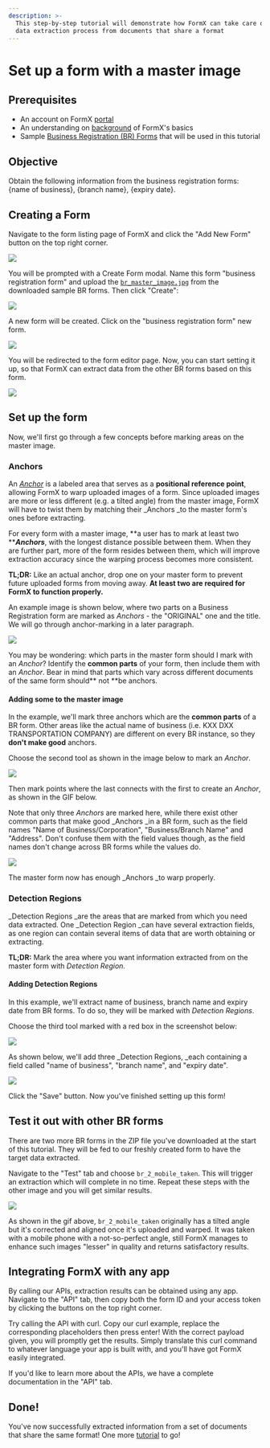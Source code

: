```yaml
---
description: >-
  This step-by-step tutorial will demonstrate how FormX can take care of the
  data extraction process from documents that share a format
---
```


# Set up a form with a master image

## Prerequisites

* An account on FormX [portal](https://formextractor.oursky.com)
* An understanding on [background](../background.md) of FormX's basics
* Sample [Business Registration (BR) Forms](https://drive.google.com/drive/folders/12hSnSbN2JyY\_iwi3XAhBiMxpp1wCvHib?usp=sharing) that will be used in this tutorial

## Objective

Obtain the following information from the business registration forms: {name of business}, {branch name}, {expiry date}.

## Creating a Form

Navigate to the form listing page of FormX and click the "Add New Form" button on the top right corner.

![](<../.gitbook/assets/Screenshot 2021-01-05 at 6.40.54 PM.png>)

You will be prompted with a Create Form modal. Name this form "business registration form" and upload the [`br_master_image.jpg`](https://drive.google.com/file/d/1YF3RddeqKW4J11vO9QhuiCOfWca9--Rh/view?usp=sharing) from the downloaded sample BR forms. Then click "Create":

![](<../.gitbook/assets/Screenshot 2021-01-06 at 2.22.49 PM.png>)

A new form will be created. Click on the "business registration form" new form.

![](<../.gitbook/assets/Screenshot 2021-01-06 at 2.28.13 PM.png>)

You will be redirected to the form editor page. Now, you can start setting it up, so that FormX can extract data from the other BR forms based on this form.

![](<../.gitbook/assets/Screenshot 2021-01-06 at 2.29.35 PM.png>)

## Set up the form

Now, we'll first go through a few concepts before marking areas on the master image.

### Anchors

An [_Anchor_](../features/labeller/anchor.md) is a labeled area that serves as a **positional reference point**, allowing FormX to warp uploaded images of a form. Since uploaded images are more or less different (e.g. a tilted angle) from the master image, FormX will have to twist them by matching their _Anchors _to the master form's ones before extracting.

For every form with a master image, **a user has to mark at least two **_**Anchors**_, with the longest distance possible between them. When they are further part, more of the form resides between them, which will improve extraction accuracy since the warping process becomes more consistent.&#x20;

**TL;DR:** Like an actual anchor, drop one on your master form to prevent future uploaded forms from moving away. **At least two are required for FormX to function properly.**

An example image is shown below, where two parts on a Business Registration form are marked as _Anchors_ - the "ORIGINAL" one and the title. We will go through anchor-marking in a later paragraph.

![](<../.gitbook/assets/Screenshot 2021-01-15 at 8.08.51 PM.png>)

You may be wondering: which parts in the master form should I mark with an _Anchor_? Identify the **common parts** of your form, then include them with an _Anchor_. Bear in mind that parts which vary across different documents of the same form should** not **be anchors.

#### Adding some to the master image

In the example, we'll mark three anchors which are the **common parts** of a BR form. Other areas like the actual name of business (i.e. KXX DXX TRANSPORTATION COMPANY) are different on every BR instance, so they **don't make good** anchors.

Choose the second tool as shown in the image below to mark an _Anchor_.

![](<../.gitbook/assets/Screenshot 2021-01-06 at 5.14.33 PM.png>)

Then mark points where the last connects with the first to create an _Anchor_, as shown in the GIF below.&#x20;

Note that only three _Anchors_ are marked here, while there exist other common parts that make good _Anchors _in a BR form, such as the field names "Name of Business/Corporation", "Business/Branch Name" and "Address". Don't confuse them with the field values though, as the field names don't change across BR forms while the values do.

![](../.gitbook/assets/ezgif-7-aaa61b2b35b0.gif)

The master form now has enough _Anchors _to warp properly.

### Detection Regions

_Detection Regions _are the areas that are marked from which you need data extracted. One _Detection Region _can have several extraction fields, as one region can contain several items of data that are worth obtaining or extracting.

**TL;DR:** Mark the area where you want information extracted from on the master form with _Detection Region._

#### Adding Detection Regions

In this example, we'll extract name of business, branch name and expiry date from BR forms. To do so, they will be marked with _Detection Regions_.

Choose the third tool marked with a red box in the screenshot below:

![](<../.gitbook/assets/Screenshot 2021-01-06 at 5.37.52 PM.png>)

As shown below, we'll add three _Detection Regions, _each containing a field called "name of business", "branch name", and "expiry date".

![](../.gitbook/assets/ezgif-7-036dabcfb491.gif)

Click the "Save" button. Now you've finished setting up this form!

## Test it out with other BR forms

There are two more BR forms in the ZIP file you've downloaded at the start of this tutorial. They will be fed to our freshly created form to have the target data extracted.

Navigate to the "Test" tab and choose `br_2_mobile_taken`. This will trigger an extraction which will complete in no time. Repeat these steps with the other image and you will get similar results.

![](../.gitbook/assets/ezgif-7-048fa1738870.gif)

As shown in the gif above, `br_2_mobile_taken` originally has a tilted angle but it's corrected and aligned once it's uploaded and warped. It was taken with a mobile phone with a not-so-perfect angle, still FormX manages to enhance such images "lesser" in quality and returns satisfactory results.&#x20;

## Integrating FormX with any app

By calling our APIs, extraction results can be obtained using any app. Navigate to the "API" tab, then copy both the form ID and your access token by clicking the buttons on the top right corner.&#x20;

Try calling the API with curl. Copy our curl example, replace the corresponding placeholders then press enter! With the correct payload given, you will promptly get the results. Simply translate this curl command to whatever language your app is built with, and you'll have got FormX easily integrated.

If you'd like to learn more about the APIs, we have a complete documentation in the "API" tab.

## Done!

You've now successfully extracted information from a set of documents that share the same format! One more [tutorial](set-up-a-form-without-master-image.md) to go!
